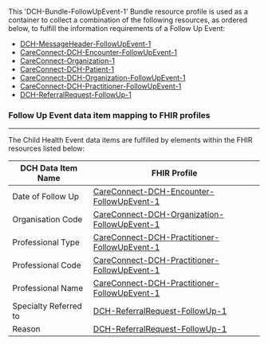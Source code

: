 This 'DCH-Bundle-FollowUpEvent-1' Bundle resource profile is used as a container to collect a combination of the following resources, as ordered below, to fulfill the information requirements of a Follow Up Event:

- [DCH-MessageHeader-FollowUpEvent-1]
- [CareConnect-DCH-Encounter-FollowUpEvent-1]
- [CareConnect-Organization-1]
- [CareConnect-DCH-Patient-1]
- [CareConnect-DCH-Organization-FollowUpEvent-1]
- [CareConnect-DCH-Practitioner-FollowUpEvent-1]
- [DCH-ReferralRequest-FollowUp-1]    

###  Follow Up Event data item mapping to FHIR profiles ###
----------
The Child Health Event data items are fulfilled by elements within the FHIR resources listed below:

| DCH Data Item Name    | FHIR Profile                                        |
|-----------------------|-----------------------------------------------------|
| Date of Follow Up     | [CareConnect-DCH-Encounter-FollowUpEvent-1]         |
| Organisation Code     | [CareConnect-DCH-Organization-FollowUpEvent-1]      |
| Professional Type     | [CareConnect-DCH-Practitioner-FollowUpEvent-1] |
| Professional Code     | [CareConnect-DCH-Practitioner-FollowUpEvent-1] |
| Professional Name     | [CareConnect-DCH-Practitioner-FollowUpEvent-1] |
| Specialty Referred to | [DCH-ReferralRequest-FollowUp-1]                             |
| Reason                | [DCH-ReferralRequest-FollowUp-1]                             |
                                                                                                   

[DCH-MessageHeader-FollowUpEvent-1]:dch-messageheader-followupevent-1.html
[CareConnect-DCH-Encounter-FollowUpEvent-1]:careconnect-dch-encounter-followupevent-1.html
[CareConnect-DCH-Patient-1]:careconnect-dch-patient-1.html
[CareConnect-Organization-1]:careconnect-organization-1.html 
[CareConnect-DCH-Organization-FollowUpEvent-1]:careconnect-dch-organization-followupevent-1.html
[CareConnect-DCH-Practitioner-FollowUpEvent-1]:careconnect-dch-practitioner-followupevent-1.html
[DCH-ReferralRequest-FollowUp-1]:dch-referralrequest-followup-1.html    
